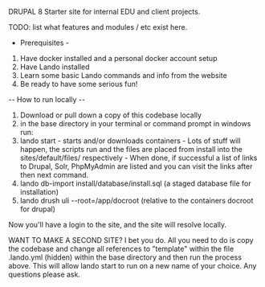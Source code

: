 DRUPAL 8 Starter site for internal EDU and client projects. 

TODO: list what features and modules / etc exist here. 


- Prerequisites - 
1. Have docker installed and a personal docker account setup
2. Have Lando installed
3. Learn some basic Lando commands and info from the website
4. Be ready to have some serious fun! 

-- How to run locally  --
1. Download or pull down a copy of this codebase locally
2. in the base directory in your terminal or command prompt in windows run: 
3. lando start - starts and/or downloads containers
                - Lots of stuff will happen, the scripts run and the files are placed from install into the sites/default/files/ respectively
                - When done, if successful a list of links to Drupal, Solr, PhpMyAdmin are listed and you can visit the links after then next command.
4.  lando db-import install/database/install.sql (a staged database file for installation)
5.  lando drush uli --root=/app/docroot (relative to the containers docroot for drupal)
 
    
Now you'll have a login to the site, and the site will resolve locally. 

WANT TO MAKE A SECOND SITE? I bet you do. All you need to do is copy the codebase and change all references to "template" within the file .lando.yml (hidden) within the base directory and then run the process above. This will allow lando start to run on a new name of your choice. Any questions please ask. 

